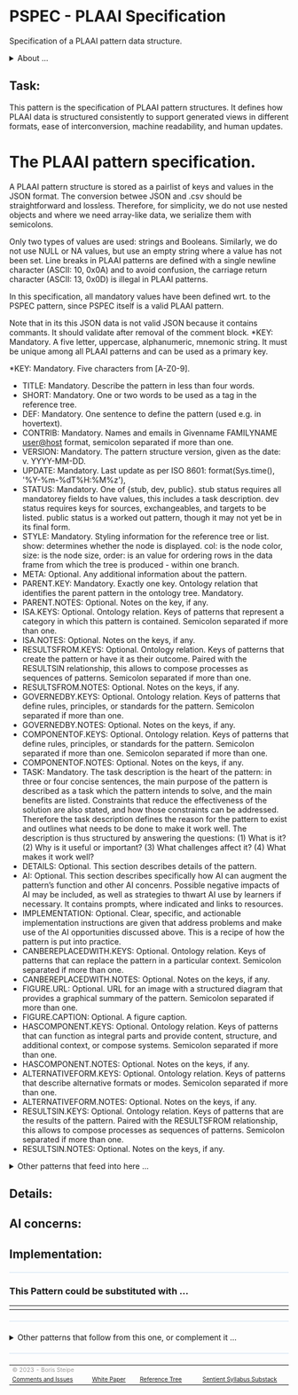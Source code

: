 <!-- template v. 2023-05-24T10:29-0400   -->
<!-- compatible with PSPEC v. 2023-05-21 -->
<style>
table {
  width: 100%;
}
</style>

# PSPEC - PLAAI Specification

Specification of a PLAAI pattern data structure.

<details>
  <summary>About ...</summary>
  <p>
  <table style="width:100%; font-size:75%;">
  <tr><td>Short Title: </td><td>Specification</td></tr>
  <tr><td>Contributors: </td><td>Boris STEIPE <boris.steipe@utoronto.ca></td></tr>
  <tr><td>Schema version: </td><td>v. 2023-05-21</td></tr>
  <tr><td>Last Update: </td><td>2023-05-23T15:21-0400</td></tr>
  <tr><td>Status: </td><td>dev</td></tr>
  <tr><td>Tree style: </td><td>show:FALSE; col:#EEEEFE; size:10; order:3</td></tr>
  </table>
  </p>
</details>

## Task:
This pattern is the specification of PLAAI pattern structures. It defines how PLAAI data is structured consistently to support generated views in different formats, ease of interconversion, machine readability, and human updates.

The PLAAI pattern specification.
================================

A PLAAI pattern structure is stored as a pairlist of keys and values in the JSON format. The conversion betwee JSON and .csv should be straightforward and lossless. Therefore, for simplicity, we do not use nested objects and where we need array-like data, we serialize them with semicolons.

Only two types of values are used: strings and Booleans. Similarly, we do not use NULL or NA values, but use an empty string where a value has not been set. Line breaks in PLAAI patterns are defined with a single newline character (ASCII: 10, 0x0A) and to avoid confusion, the carriage return character (ASCII: 13, 0x0D) is illegal in PLAAI patterns.

In this specification, all mandatory  values have been defined wrt. to the PSPEC pattern, since PSPEC itself is a valid PLAAI pattern.

Note that in its this JSON data is not valid JSON because it contains commants. It should validate after removal of the comment block.
*KEY: Mandatory. A five letter, uppercase, alphanumeric, mnemonic string. It must be unique among all PLAAI patterns and can be used as a primary key.

*KEY: Mandatory. Five characters from [A-Z0-9].
* TITLE: Mandatory. Describe the pattern in less than four words.
* SHORT: Mandatory. One or two words to be used as a tag in the reference tree.
* DEF: Mandatory. One sentence to define the pattern (used e.g. in hovertext).
* CONTRIB: Mandatory. Names and emails in Givenname FAMILYNAME <user@host> format, semicolon separated if more than one.
* VERSION: Mandatory. The pattern structure version, given as the date: v. YYYY-MM-DD.
* UPDATE: Mandatory. Last update as per ISO 8601: format(Sys.time(), '%Y-%m-%dT%H:%M%z'),
* STATUS: Mandatory. One of {stub, dev, public}. stub status requires all mandatorey fields to have values, this includes a task description. dev status requires keys for sources, exchangeables, and targets to be listed. public status is a worked out pattern, though it may not yet be in its final form.
* STYLE: Mandatory. Styling information for the reference tree or list. show: determines whether the node is displayed. col: is the node color, size: is the node size, order: is an value for ordering rows in the data frame from which the tree is produced - within one branch.
* META: Optional. Any additional information about the pattern.
* PARENT.KEY: Mandatory. Exactly one key. Ontology relation that identifies the parent pattern in the ontology tree. Mandatory.
* PARENT.NOTES: Optional. Notes on the key, if any.
* ISA.KEYS: Optional. Ontology relation. Keys of patterns that represent a category in which this pattern is contained. Semicolon separated if more than one.
* ISA.NOTES: Optional. Notes on the keys, if any.
* RESULTSFROM.KEYS: Optional. Ontology relation. Keys of patterns that create the pattern or have it as their outcome. Paired with the RESULTSIN relationship, this allows to compose processes as sequences of patterns. Semicolon separated if more than one.
* RESULTSFROM.NOTES: Optional. Notes on the keys, if any.
* GOVERNEDBY.KEYS: Optional. Ontology relation. Keys of patterns that define rules, principles, or standards for the pattern. Semicolon separated if more than one.
* GOVERNEDBY.NOTES: Optional. Notes on the keys, if any.
* COMPONENTOF.KEYS: Optional. Ontology relation. Keys of patterns that define rules, principles, or standards for the pattern. Semicolon separated if more than one. Semicolon separated if more than one.
* COMPONENTOF.NOTES: Optional. Notes on the keys, if any.
* TASK: Mandatory. The task description is the heart of the pattern: in three or four concise sentences, the main purpose of the pattern is described as a task which the pattern intends to solve, and the main benefits are listed. Constraints that reduce the effectiveness of the solution are also stated, and how those constraints can be addressed. Therefore the task description defines the reason for the pattern to exist and outlines what needs to be done to make it work well. The description is thus structured by answering the questions: (1) What is it? (2) Why is it useful or important? (3) What challenges affect it? (4) What makes it work well?
* DETAILS: Optional. This section describes details of the pattern.
* AI: Optional. This section describes specifically how AI can augment the pattern’s function and other AI concenrs. Possible negative impacts of AI may be included, as well as strategies to thwart AI use by learners if necessary. It contains prompts, where indicated and links to resources.
* IMPLEMENTATION: Optional. Clear, specific, and actionable implementation instructions are given that address problems and make use of the AI opportunities discussed above. This is a recipe of how the pattern is put into practice.
* CANBEREPLACEDWITH.KEYS: Optional. Ontology relation. Keys of patterns that can replace the pattern in a particular context. Semicolon separated if more than one.
* CANBEREPLACEDWITH.NOTES: Optional. Notes on the keys, if any.
* FIGURE.URL: Optional. URL for an image with a structured diagram that provides a graphical summary of the pattern. Semicolon separated if more than one.
* FIGURE.CAPTION: Optional. A figure caption.
* HASCOMPONENT.KEYS: Optional. Ontology relation. Keys of patterns that can function as integral parts and provide content, structure, and additional context, or compose systems. Semicolon separated if more than one.
* HASCOMPONENT.NOTES: Optional. Notes on the keys, if any.
* ALTERNATIVEFORM.KEYS: Optional. Ontology relation. Keys of patterns that describe alternative formats or modes. Semicolon separated if more than one.
* ALTERNATIVEFORM.NOTES: Optional. Notes on the keys, if any.
* RESULTSIN.KEYS: Optional. Ontology relation. Keys of patterns that are the results of the pattern. Paired with the RESULTSFROM relationship, this allows to compose processes as sequences of patterns. Semicolon separated if more than one.
* RESULTSIN.NOTES: Optional. Notes on the keys, if any.

<details>
  <summary>Other patterns that feed into here ...</summary>

<h4>Parent:</h4>
<table style="width:100%; font-size:90%; color:#555555;">
<tr><td><li><a href="https://stsyl.github.io/PLAAI/md/PMETA.md">PMETA</a> (PLAAI Metadata)</li>
</td></tr>
<tr><td><img width="980" height="1"><br/>Reference tree: IS-A relationship.</td></tr>
</table>

<h4>Is-A:</h4>
<table style="width:100%; font-size:90%; color:#555555;">
<tr><td><img width="980" height="1"><br/></td></tr>
</table>

<h4>Results from:</h4>
<table style="width:100%; font-size:90%; color:#555555;">
<tr><td><img width="980" height="1"><br/></td></tr>
</table>

<h4>Governed by:</h4>
<table style="width:100%; font-size:90%; color:#555555;">
<tr><td><img width="980" height="1"><br/></td></tr>
</table>

<h4>Component of:</h4>
<table style="width:100%; font-size:90%; color:#555555;">
<tr><td><img width="980" height="1"><br/></td></tr>
</table>
</details>

## Details:


## AI concerns:


## Implementation:


<hr style="height: 1px; background:#cee0f2; margin: 20px 0;"/>

### This Pattern could be substituted with ...
<table style="font-size:90%; color:#555555;">
<tr><td><img width="980" height="1"><br/></td></tr>
</table>

<!-- FIGURE.URL -->
<!--  FIGURE.CAPTION -->

<hr style="height: 1px; background:#cee0f2; margin: 20px 0;"/>

<details>
  <summary>Other patterns that follow from this one, or complement it ...</summary>

<h4>Components and Augmenting Patterns:</h4>
<table style="width:100%; font-size:90%; color:#555555;">
<tr><td><img width="980" height="1"><br/></td></tr>
</table>

<h4>Alternative Forms or Modes:</h4>
<table style="width:100%; font-size:90%; color:#555555;">
<tr><td><img width="980" height="1"><br/></td></tr>
</table>

<h4>Following Patterns, Results, or Outcomes:</h4>
<table style="width:100%; font-size:90%; color:#555555;">
<tr><td><img width="980" height="1"><br/></td></tr>
</table>

</details>

<hr style="height: 1px; background:#cee0f2; margin: 20px 0;"/>

<table style="width:100%; font-size:75%; color:#999999;">
<tr><td colspan="4"><img width="980" height="1"><br/>© 2023 - Boris Steipe</td></tr>
<tr>
<td><a href="https://github.com/stSyl/PLAAI">Comments and Issues</a></td>
<td><a href="https://tinyurl.com/PLAAI-wp">White Paper</a></td>
<td><a href="https://stsyl.github.io/PLAAI/PLAAI-reference.html">Reference Tree</a></td>
<td><a href="https://sentientsyllabus.substack.com">Sentient Syllabus Substack</a></td>
</tr>
</table>

<!-- END-->

